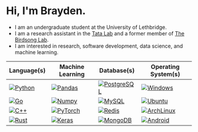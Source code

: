 # Hi, I'm Brayden.

- I am an undergraduate student at the University of Lethbridge.
- I am a research assistant in the [Tata Lab](https://tatalab.ca/) and a former member of [The Birdsong Lab](http://david-logue.squarespace.com/).
- I am interested in research, software development, data science, and machine learning.

| Language(s)      | Machine Learning  | Database(s)        | Operating System(s) |
| ---------------- | ----------------- | ------------------ | ------------------- |
| [![Python](https://img.shields.io/badge/Python-8ec07c?style=for-the-badge&logo=python&logoColor=fe8019&color=0D1117)](https://www.python.org/) | [![Pandas](https://img.shields.io/badge/Pandas-8ec07c?style=for-the-badge&logo=pandas&logoColor=fe8019&color=0D1117)](https://pandas.pydata.org/docs/index.html) | [![PostgreSQL](https://img.shields.io/badge/PostgreSQL-8ec07c?style=for-the-badge&logo=postgresql&logoColor=fe8019&color=0D1117)](https://www.postgresql.org/) | [![Windows](https://img.shields.io/badge/Windows-8ec07c?style=for-the-badge&logo=windows&logoColor=fe8019&color=0D1117)](https://www.microsoft.com/en-ca/windows/windows-11) |
| [![Go](https://img.shields.io/badge/Go-8ec07c?style=for-the-badge&logo=go&logoColor=fe8019&color=0D1117)](https://go.dev/) | [![Numpy](https://img.shields.io/badge/Numpy-8ec07c?style=for-the-badge&logo=numpy&logoColor=fe8019&color=0D1117)](https://numpy.org/) | [![MySQL](https://img.shields.io/badge/MySQL-8ec07c?style=for-the-badge&logo=mysql&logoColor=fe8019&color=0D1117)](https://www.mysql.com/) | [![Ubuntu](https://img.shields.io/badge/Ubuntu-8ec07c?style=for-the-badge&logo=ubuntu&logoColor=fe8019&color=0D1117)](https://ubuntu.com/) |
| [![C++](https://img.shields.io/badge/C++-8ec07c?style=for-the-badge&logo=cplusplus&logoColor=fe8019&color=0D1117)](https://isocpp.org/) | [![PyTorch](https://img.shields.io/badge/PyTorch-8ec07c?style=for-the-badge&logo=pytorch&logoColor=fe8019&color=0D1117)](https://pytorch.org/) | [![Redis](https://img.shields.io/badge/Redis-8ec07c?style=for-the-badge&logo=redis&logoColor=fe8019&color=0D1117)](https://redis.io/) | [![ArchLinux](https://img.shields.io/badge/ArchLinux-8ec07c?style=for-the-badge&logo=arch-linux&logoColor=fe8019&color=0D1117)](https://archlinux.org/) |
| [![Rust](https://img.shields.io/badge/Rust-8ec07c?style=for-the-badge&logo=rust&logoColor=fe8019&color=0D1117)](https://www.rust-lang.org/) | [![Keras](https://img.shields.io/badge/Keras-8ec07c?style=for-the-badge&logo=keras&logoColor=fe8019&color=0D1117)](https://keras.io/) | [![MongoDB](https://img.shields.io/badge/MongoDB-8ec07c?style=for-the-badge&logo=mongodb&logoColor=fe8019&color=0D1117)](https://www.mongodb.com/) | [![Android](https://img.shields.io/badge/Android-8ec07c?style=for-the-badge&logo=android&logoColor=fe8019&color=0D1117)](https://www.android.com/intl/en_ca/) |

